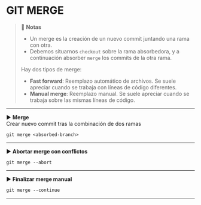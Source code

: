# GIT MERGE

> 📌 **Notas**
> - Un merge es la creación de un nuevo commit juntando una rama con otra.
> - Debemos situarnos `checkout` sobre la rama absorbedora, y a continuación absorber `merge` los commits de la otra rama.
>
> Hay dos tipos de merge:
> - **Fast forward**: Reemplazo automático de archivos. Se suele apreciar cuando se trabaja con líneas de código diferentes.
> - **Manual merge**: Reemplazo manual. Se suele apreciar cuando se trabaja sobre las mismas líneas de código.

----

▶️ **Merge**
<br>Crear nuevo commit tras la combinación de dos ramas
```shell script
git merge <absorbed-branch>
```

----

▶️ **Abortar merge con conflictos**
```shell script
git merge --abort
```

----

▶️ **Finalizar merge manual**
```shell script
git merge --continue
```

----
